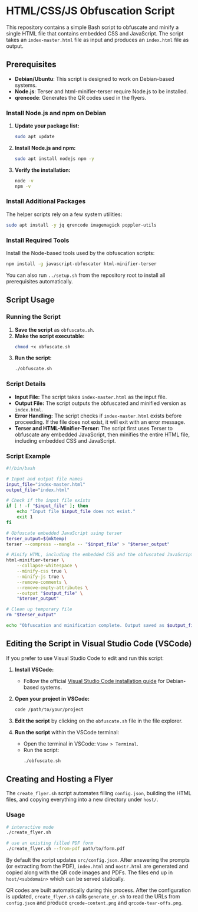 # HTML/CSS/JS Obfuscation Script

This repository contains a simple Bash script to obfuscate and minify a single HTML file that contains embedded CSS and JavaScript. The script takes an `index-master.html` file as input and produces an `index.html` file as output.

## Prerequisites

- **Debian/Ubuntu**: This script is designed to work on Debian-based systems.
- **Node.js**: Terser and html-minifier-terser require Node.js to be installed.
- **qrencode**: Generates the QR codes used in the flyers.

### Install Node.js and npm on Debian

1. **Update your package list:**
   ```bash
   sudo apt update
   ```

2. **Install Node.js and npm:**
   ```bash
   sudo apt install nodejs npm -y
   ```

3. **Verify the installation:**
   ```bash
   node -v
   npm -v
   ```

### Install Additional Packages

The helper scripts rely on a few system utilities:

```bash
sudo apt install -y jq qrencode imagemagick poppler-utils
```

### Install Required Tools

Install the Node-based tools used by the obfuscation scripts:

```bash
npm install -g javascript-obfuscator html-minifier-terser
```

You can also run `../setup.sh` from the repository root to install all
prerequisites automatically.

## Script Usage

### Running the Script

1. **Save the script** as `obfuscate.sh`.
2. **Make the script executable:**
   ```bash
   chmod +x obfuscate.sh
   ```
3. **Run the script:**
   ```bash
   ./obfuscate.sh
   ```

### Script Details

- **Input File:** The script takes `index-master.html` as the input file.
- **Output File:** The script outputs the obfuscated and minified version as `index.html`.
- **Error Handling:** The script checks if `index-master.html` exists before proceeding. If the file does not exist, it will exit with an error message.
- **Terser and HTML-Minifier-Terser:** The script first uses Terser to obfuscate any embedded JavaScript, then minifies the entire HTML file, including embedded CSS and JavaScript.

### Script Example

```bash
#!/bin/bash

# Input and output file names
input_file="index-master.html"
output_file="index.html"

# Check if the input file exists
if [ ! -f "$input_file" ]; then
    echo "Input file $input_file does not exist."
    exit 1
fi

# Obfuscate embedded JavaScript using terser
terser_output=$(mktemp)
terser --compress --mangle -- "$input_file" > "$terser_output"

# Minify HTML, including the embedded CSS and the obfuscated JavaScript
html-minifier-terser \
    --collapse-whitespace \
    --minify-css true \
    --minify-js true \
    --remove-comments \
    --remove-empty-attributes \
    --output "$output_file" \
    "$terser_output"

# Clean up temporary file
rm "$terser_output"

echo "Obfuscation and minification complete. Output saved as $output_file."
```

## Editing the Script in Visual Studio Code (VSCode)

If you prefer to use Visual Studio Code to edit and run this script:

1. **Install VSCode:**
   - Follow the official [Visual Studio Code installation guide](https://code.visualstudio.com/docs/setup/linux) for Debian-based systems.

2. **Open your project in VSCode:**
   ```bash
   code /path/to/your/project
   ```

3. **Edit the script** by clicking on the `obfuscate.sh` file in the file explorer.

4. **Run the script** within the VSCode terminal:
   - Open the terminal in VSCode: `View > Terminal`.
   - Run the script:
     ```bash
     ./obfuscate.sh
     ```
## Creating and Hosting a Flyer

The `create_flyer.sh` script automates filling `config.json`, building the HTML files, and copying everything into a new directory under `host/`.

### Usage

```bash
# interactive mode
./create_flyer.sh

# use an existing filled PDF form
./create_flyer.sh --from-pdf path/to/form.pdf
```

By default the script updates `src/config.json`. After answering the prompts (or extracting from the PDF), `index.html` and `nostr.html` are generated and copied along with the QR code images and PDFs. The files end up in `host/<subdomain>` which can be served statically.

QR codes are built automatically during this process. After the configuration is updated, `create_flyer.sh` calls `generate_qr.sh` to read the URLs from `config.json` and produce `qrcode-content.png` and `qrcode-tear-offs.png`.
